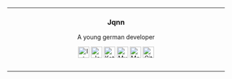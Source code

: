 <hr>
<p align="center">
<h3 align="center">Jqnn</h3>

<p align="center">
    A young german developer
    <br/>
<div align="center">
    <img align="center" alt="Intellij" width="26px"
         src="https://cdn.iconscout.com/icon/free/png-512/intellij-idea-569199.png"/>
    <img align="center" alt="Java" width="26px"
         src="https://upload-icon.s3.us-east-2.amazonaws.com/uploads/icons/png/378554371540553613-512.png"/>
    <img align="center" alt="Kotlin" width="26px"
         src="https://upload-icon.s3.us-east-2.amazonaws.com/uploads/icons/png/18852341021548218200-512.png"/>
    <img align="center" alt="MySQL" width="26px" src="https://cdn-icons-png.flaticon.com/128/3161/3161158.png"/>
    <img align="center" alt="MongoDB" width="26px"
         src="https://cdn.iconscout.com/icon/free/png-512/mongodb-4-1175139.png"
    <img align="center" alt="Git" width="26px"
         src="https://upload.wikimedia.org/wikipedia/commons/thumb/3/3f/Git_icon.svg/1024px-Git_icon.svg.png"/>
    <img align="center" alt="GitHub" width="26px" src="https://icon-library.com/images/github_png63.png"/>
</div>

<br/>
<hr>
